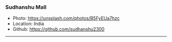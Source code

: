 ### Sudhanshu Mall
- Photo: https://unsplash.com/photos/B5FyEUa7hzc
- Location: India
- Github: https://github.com/sudhanshu2300
***
